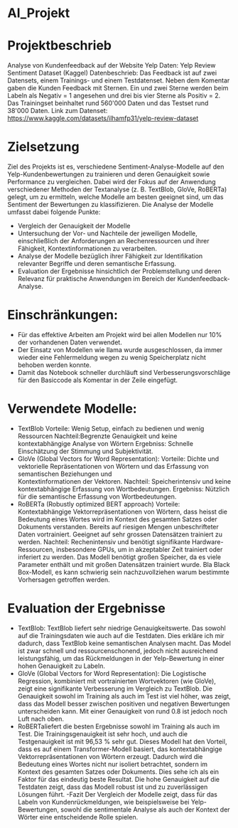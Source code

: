 # AI_Projekt
# Projektbeschrieb
Analyse von Kundenfeedback auf der Website Yelp
Daten: Yelp Review Sentiment Dataset (Kaggel)
Datenbeschrieb: Das Feedback ist auf zwei Datensets, einem Trainings- und einem Testdatenset. Neben dem Komentar gaben die Kunden Feedback mit Sternen. Ein und zwei Sterne werden beim Labeln als Negativ = 1 angesehen und drei bis vier Sterne als Positiv = 2. Das Trainingset beinhaltet rund 560'000 Daten und das Testset rund 38'000 Daten. 
Link zum Datenset: https://www.kaggle.com/datasets/ilhamfp31/yelp-review-dataset
# Zielsetzung
Ziel des Projekts ist es, verschiedene Sentiment-Analyse-Modelle auf den Yelp-Kundenbewertungen zu trainieren und deren Genauigkeit sowie Performance zu vergleichen. Dabei wird der Fokus auf der Anwendung verschiedener Methoden der Textanalyse (z. B. TextBlob, GloVe, RoBERTa) gelegt, um zu ermitteln, welche Modelle am besten geeignet sind, um das Sentiment der Bewertungen zu klassifizieren. Die Analyse der Modelle umfasst dabei folgende Punkte:
- Vergleich der Genauigkeit der Modelle
- Untersuchung der Vor- und Nachteile der jeweiligen Modelle, einschließlich der Anforderungen an Rechenressourcen und ihrer Fähigkeit, Kontextinformationen zu verarbeiten.
- Analyse der Modelle bezüglich ihrer Fähigkeit zur Identifikation relevanter Begriffe und deren semantische Erfassung.
- Evaluation der Ergebnisse hinsichtlich der Problemstellung und deren Relevanz für praktische Anwendungen im Bereich der Kundenfeedback-Analyse.
# Einschränkungen:
- Für das effektive Arbeiten am Projekt wird bei allen Modellen nur 10% der vorhandenen Daten verwendet.
- Der Einsatz von Modellen wie Ilama wurde ausgeschlossen, da immer wieder eine Fehlermeldung wegen zu wenig Speicherplatz  nicht behoben werden konnte.
- Damit das Notebook schneller durchläuft sind Verbesserungsvorschläge für den Basiccode als Komentar in der Zeile eingefügt.

# Verwendete Modelle:
  - TextBlob
  Vorteile: Wenig Setup, einfach zu bedienen und wenig Ressourcen
  Nachteil:Begrenzte Genauigkeit und keine kontextabhängige Analyse von Wörtern
  Ergebniss: Schnelle Einschätzung der Stimmung und Subjektivität.
  - GloVe (Global Vectors for Word Representation):
  Vorteile: Dichte und vektorielle Repräsentationen von Wörtern und das Erfassung von semantischen Beziehungen und     
  Kontextinformationen der Vektoren. 
  Nachteil: Speicherintensiv und keine kontextabhängige Erfassung von Wortbedeutungen. 
  Ergebniss: Nützlich für die semantische Erfassung von Wortbedeutungen.
  - RoBERTa (Robustly optimized BERT approach)
  Vorteile: Kontextabhängige Vektorrepräsentationen von Wörtern, dass heisst die Bedeutung eines Wortes wird im Kontext des 
  gesamten Satzes oder Dokuments verstanden. Bereits auf riesigen Mengen unbeschrifteter Daten vortrainiert. 
  Geeignet auf sehr grossen Datensätzen trainiert zu werden.
  Nachteil: Rechenintensiv und benötigt signifikante Hardware-Ressourcen, insbesondere GPUs, um in akzeptabler Zeit 
 trainiert oder inferiert zu werden. 
 Das Modell benötigt großen Speicher, da es viele Parameter enthält und mit großen Datensätzen trainiert wurde. Bla
 Black Box-Modell, es kann schwierig sein nachzuvollziehen warum bestimmte Vorhersagen getroffen werden.
 # Evaluation der Ergebnisse
- TextBlob:
TextBlob liefert sehr niedrige Genauigkeitswerte. Das sowohl auf die Trainingsdaten wie auch auf die Testdaten. Dies erkläre ich mir dadurch, dass TextBlob keine semantischen Analysen macht. Das Model ist zwar schnell und ressourcenschonend, jedoch nicht ausreichend leistungsfähig, um das Rückmeldungen in der Yelp-Bewertung in einer hohen Genauigkeit zu Labeln. 
- GloVe (Global Vectors for Word Representation):
Die Logistische Regression, kombiniert mit vortrainierten Wortvektoren (wie GloVe), zeigt eine signifikante Verbesserung im Vergleich zu TextBlob. Die Genauigkeit sowohl im Training als auch im Test ist viel höher, was zeigt, dass  das Modell besser zwischen positiven und negativen  Bewertungen unterscheiden kann. Mit einer Genauigkeit von rund 0.8 ist jedoch 
 noch Luft nach oben.
- RoBERTaliefert die besten Ergebnisse sowohl im Training als auch im Test. Die Trainingsgenauigkeit ist sehr hoch, und auch die Testgenauigkeit ist mit 96,53 % sehr gut. Dieses Modell hat den Vorteil, dass es auf einem Transformer-Modell basiert, das kontextabhängige Vektorrepräsentationen von Wörtern erzeugt. Dadurch wird die Bedeutung eines Wortes nicht nur isoliert betrachtet, sondern im Kontext des gesamten Satzes oder Dokuments. Dies sehe ich als ein Faktor für das eindeutig beste Resultat. Die hohe Genauigkeit auf die Testdaten zeigt, dass das Modell robust ist und zu zuverlässigen Lösungen führt.
-Fazit
Der Vergleich der Modelle zeigt, dass für das Labeln von Kundenrückmeldungen, wie beispielsweise bei Yelp-Bewertungen, sowohl die sentimentale Analyse als auch der Kontext der Wörter eine entscheidende Rolle spielen. 
